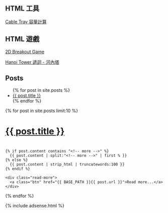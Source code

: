 ## HTML 工具

[Cable Tray 容量計算](https://e87042170.github.io/CableTrayCalculator/) 

## HTML 遊戲

[2D Breakout Game](https://e87042170.github.io/2DBreakoutGame/) 

[Hanoi Tower 遞迴 - 河內塔](https://e87042170.github.io/HanoiTower/) 

## Posts

<ul>
  {% for post in site.posts %}
    <li>
      <a href="{{ post.url }}">{{ post.title }}</a>
    </li>
  {% endfor %}
</ul>

{% for post in site.posts limit:10 %}
<div class="section">
    <div class="page-header">
      <h1><a href="{{ BASE_PATH }}{{ post.url }}">{{ post.title }}</a><h1>
    </div>
    <!--<div class="note post-info">
      分類：<a href="categories.html#{{ post.category }}-ref">{{ post.category }}</a>
    </div>-->
        
    {% if post.content contains "<!-- more -->" %}
      {{ post.content | split:"<!-- more -->" | first % }}
    {% else %}
      {{ post.content | strip_html | truncatewords:100 }}
    {% endif %}
    
    <div class="read-more">
      <a class="btn" href="{{ BASE_PATH }}{{ post.url }}">Read more...</a>
    </div>
</div>
{% endfor %}

{% include adsense.html %}
